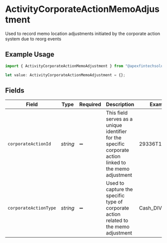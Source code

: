 # ActivityCorporateActionMemoAdjustment

Used to record memo location adjustments initiated by the corporate action system due to reorg events

## Example Usage

```typescript
import { ActivityCorporateActionMemoAdjustment } from "@apexfintechsolutions/ascend-sdk/models/components";

let value: ActivityCorporateActionMemoAdjustment = {};
```

## Fields

| Field                                                                                                    | Type                                                                                                     | Required                                                                                                 | Description                                                                                              | Example                                                                                                  |
| -------------------------------------------------------------------------------------------------------- | -------------------------------------------------------------------------------------------------------- | -------------------------------------------------------------------------------------------------------- | -------------------------------------------------------------------------------------------------------- | -------------------------------------------------------------------------------------------------------- |
| `corporateActionId`                                                                                      | *string*                                                                                                 | :heavy_minus_sign:                                                                                       | This field serves as a unique identifier for the specific corporate action linked to the memo adjustment | 29336T100AB24                                                                                            |
| `corporateActionType`                                                                                    | *string*                                                                                                 | :heavy_minus_sign:                                                                                       | Used to capture the specific type of corporate action related to the memo adjustment                     | Cash_DIVIDEND                                                                                            |